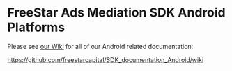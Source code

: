 # FreeStar Ads Mediation SDK Android Platforms

Please see <a href="https://github.com/freestarcapital/SDK_documentation_Android/wiki">our Wiki</a> for all of our Android related documentation: 

https://github.com/freestarcapital/SDK_documentation_Android/wiki

